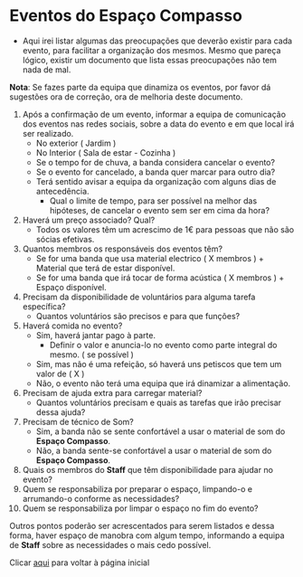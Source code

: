 # Eventos do Espaço Compasso

- Aqui irei listar algumas das preocupações que deverão existir para cada evento, para facilitar a organização dos mesmos. Mesmo que pareça lógico, existir um documento que lista essas preocupações não tem nada de mal. 

**Nota**: Se fazes parte da equipa que dinamiza os eventos, por favor dá sugestões ora de correção, ora de melhoria deste documento. 

1. Após a confirmação de um evento, informar a equipa de comunicação dos eventos nas redes sociais, sobre a data do evento e em que local irá ser realizado.
   - No exterior ( Jardim )
   - No Interior ( Sala de estar - Cozinha )
   - Se o tempo for de chuva, a banda considera cancelar o evento?
   - Se o evento for cancelado, a banda quer marcar para outro dia?
   - Terá sentido avisar a equipa da organização com alguns dias de antecedência.
     - Qual o limite de tempo, para ser possível na melhor das hipóteses, de cancelar o evento sem ser em cima da hora?
2. Haverá um preço associado? Qual?
   - Todos os valores têm um acrescimo de 1€ para pessoas que não são sócias efetivas.
3. Quantos membros os responsáveis dos eventos têm?
   - Se for uma banda que usa material electrico ( X membros ) + Material que terá de estar disponível.
   - Se for uma banda que irá tocar de forma acústica ( X membros ) + Espaço disponível. 
4. Precisam da disponibilidade de voluntários para alguma tarefa específica?
   - Quantos voluntários são precisos e para que funções?
5. Haverá comida no evento?
   - Sim, haverá jantar pago à parte.
     - Definir o valor e anuncia-lo no evento como parte integral do mesmo. ( se possível )
   - Sim, mas não é uma refeição, só haverá uns petiscos que tem um valor de ( X ) 
   - Não, o evento não terá uma equipa que irá dinamizar a alimentação.
6. Precisam de ajuda extra para carregar material?
   - Quantos voluntários precisam e quais as tarefas que irão precisar dessa ajuda?
7. Precisam de técnico de Som?
   - Sim, a banda não se sente confortável a usar o material de som do **Espaço Compasso**.
   - Não, a banda sente-se confortável a usar o material de som do **Espaço Compasso**.
8. Quais os membros do **Staff** que têm disponibilidade para ajudar no evento?
9. Quem se responsabiliza por preparar o espaço, limpando-o e arrumando-o conforme as necessidades?
10. Quem se responsabiliza por limpar o espaço no fim do evento? 

Outros pontos poderão ser acrescentados para serem listados e dessa forma, haver espaço de manobra com algum tempo, informando a equipa de **Staff** sobre as necessidades o mais cedo possível. 

Clicar [aqui](https://github.com/EspacoCompasso/Êventos/blob/main/README.md) para voltar à página inicial
